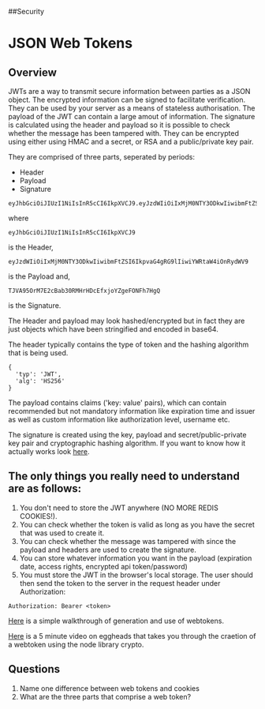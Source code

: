 ##Security


# JSON Web Tokens

## Overview

JWTs are a way to transmit secure information between parties as a JSON object. The encrypted information can be signed to facilitate verification.
They can be used by your server as a means of stateless authorisation. 
The payload of the JWT can contain a large amout of information.
The signature is calculated using the header and payload so it is possible to check whether the message has been tampered with.
They can be encrypted using either using HMAC and a secret, or RSA and a public/private key pair.

They are comprised of three parts, seperated by periods:
- Header
- Payload
- Signature

```
eyJhbGciOiJIUzI1NiIsInR5cCI6IkpXVCJ9.eyJzdWIiOiIxMjM0NTY3ODkwIiwibmFtZSI6IkpvaG4gRG9lIiwiYWRtaW4iOnRydWV9.TJVA95OrM7E2cBab30RMHrHDcEfxjoYZgeFONFh7HgQ
```
where
```
eyJhbGciOiJIUzI1NiIsInR5cCI6IkpXVCJ9
```
is the Header,
```
eyJzdWIiOiIxMjM0NTY3ODkwIiwibmFtZSI6IkpvaG4gRG9lIiwiYWRtaW4iOnRydWV9
```
is the Payload and,
```
TJVA95OrM7E2cBab30RMHrHDcEfxjoYZgeFONFh7HgQ
```
is the Signature.

The Header and payload may look hashed/encrypted but in fact they are just objects which have been stringified and encoded in base64.

The header typically contains the type of token and the hashing algorithm that is being used.

```
{
  'typ': 'JWT',
  'alg': 'HS256'
}
```

The payload contains claims ('key: value' pairs), which can contain recommended but not mandatory information like expiration time and issuer as well as custom information like authorization level, username etc.

The signature is created using the key, payload and secret/public-private key pair and cryptographic hashing algorithm. If you want to know how it actually works look [here](https://en.wikipedia.org/wiki/Hash-based_message_authentication_code).

## The only things you really need to understand are as follows:
1. You don't need to store the JWT anywhere (NO MORE REDIS COOKIES!).
2. You can check whether the token is valid as long as you have the secret that was used to create it.
3. You can check whether the message was tampered with since the payload and headers are used to create the signature.
4. You can store whatever information you want in the payload (expiration date, access rights, encrypted api token/password)
5. You must store the JWT in the browser's local storage. The user should then send the token to the server in the request header under Authorization:
```
Authorization: Bearer <token>
```

[Here](https://jwt.io/introduction/) is a simple walkthrough of generation and use of webtokens.

[Here](https://egghead.io/lessons/misc-creating-jwts-json-web-tokens-in-node) is a 5 minute video on eggheads that takes you through the craetion of a webtoken using the node library crypto.

## Questions
1. Name one difference between web tokens and cookies
2. What are the three parts that comprise a web token?
